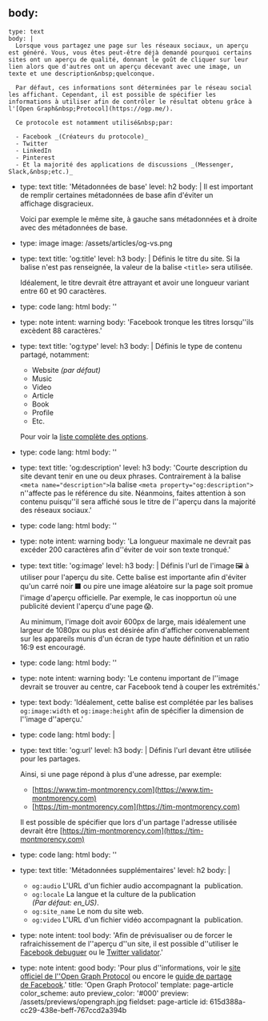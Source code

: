body:
  -
    type: text
    body: |
      Lorsque vous partagez une page sur les réseaux sociaux, un aperçu est généré. Vous, vous êtes peut-être déjà demandé pourquoi certains sites ont un aperçu de qualité, donnant le goût de cliquer sur leur lien alors que d'autres ont un aperçu décevant avec une image, un texte et une description&nbsp;quelconque.
      
      Par défaut, ces informations sont déterminées par le réseau social les affichant. Cependant, il est possible de spécifier les informations à utiliser afin de contrôler le résultat obtenu grâce à l'[Open Graph&nbsp;Protocol](https://ogp.me/).
      
      Ce protocole est notamment utilisé&nbsp;par:
      
      - Facebook _(Créateurs du protocole)_
      - Twitter
      - LinkedIn
      - Pinterest
      - Et la majorité des applications de discussions _(Messenger, Slack,&nbsp;etc.)_
  -
    type: text
    title: 'Métadonnées de base'
    level: h2
    body: |
      Il est important de remplir certaines métadonnées de base afin d'éviter un affichage&nbsp;disgracieux. 
      
      Voici par exemple le même site, à gauche sans métadonnées et à droite avec des métadonnées de&nbsp;base.
  -
    type: image
    image: /assets/articles/og-vs.png
  -
    type: text
    title: 'og:title'
    level: h3
    body: |
      Définis le titre du site. Si la balise n'est pas renseignée, la valeur de la balise `<title>` sera&nbsp;utilisée.
      
      Idéalement, le titre devrait être attrayant et avoir une longueur variant entre 60 et 90&nbsp;caractères.
  -
    type: code
    lang: html
    body: '<meta property="og:title" content="TIM - Collège Montmorency">'
  -
    type: note
    intent: warning
    body: 'Facebook tronque les titres lorsqu''ils excèdent 88&nbsp;caractères.'
  -
    type: text
    title: 'og:type'
    level: h3
    body: |
      Définis le type de contenu partagé, notamment:
      
      - Website _(par&nbsp;défaut)_
      - Music
      - Video
      - Article
      - Book
      - Profile
      - Etc.
      
      Pour voir la [liste complète des&nbsp;options](https://ogp.me/#types).
  -
    type: code
    lang: html
    body: '<meta property="og:type" content="website">'
  -
    type: text
    title: 'og:description'
    level: h3
    body: 'Courte description du site devant tenir en une ou deux phrases. Contrairement à la balise `<meta name="description">`la balise `<meta property="og:description">` n''affecte pas le référence du site. Néanmoins, faites attention à son contenu puisqu''il sera affiché sous le titre de l''aperçu dans la majorité des réseaux sociaux.'
  -
    type: code
    lang: html
    body: '<meta property="og:description" content="Programme de Technique d''Intégration Multimédias du Collège Montmorency situé à Laval, Québec.">'
  -
    type: note
    intent: warning
    body: 'La longueur maximale ne devrait pas excéder 200 caractères afin d''éviter de voir son texte&nbsp;tronqué.'
  -
    type: text
    title: 'og:image'
    level: h3
    body: |
      Définis l'url de l'image&thinsp;🖼️ à utiliser pour l'aperçu du&nbsp;site. Cette balise est importante afin d'éviter qu'un carré noir&thinsp;⬛ ou pire une image aléatoire sur la page soit promue l'image d'aperçu officielle. Par exemple, le cas inopportun où une publicité devient l'aperçu d'une&nbsp;page&thinsp;😱.
      
      Au minimum, l'image doit avoir 600px de large, mais idéalement une largeur de 1080px ou plus est désirée afin d'afficher convenablement sur les appareils munis d'un écran de type haute définition et un ratio 16:9 est&nbsp;encouragé.
  -
    type: code
    lang: html
    body: '<meta property="og:image" content="https://tim-montmorency.com/public/img/tim-og.jpg">'
  -
    type: note
    intent: warning
    body: 'Le contenu important de l''image devrait se trouver au centre, car Facebook tend à couper les&nbsp;extrémités.'
  -
    type: text
    body: 'Idéalement, cette balise est complétée par les balises `og:image:width` et `og:image:height` afin de spécifier la dimension de l''image d''aperçu.'
  -
    type: code
    lang: html
    body: |
      <meta property="og:image:width" content="1920">
      <meta property="og:image:height" content="1008">
  -
    type: text
    title: 'og:url'
    level: h3
    body: |
      Définis l'url devant être utilisée pour les&nbsp;partages. 
      
      Ainsi, si une page répond à plus d'une adresse, par exemple: 
      
      - [https://www.tim-montmorency.com](https://www.tim-montmorency.com) 
      - [https://tim-montmorency.com](https://tim-montmorency.com)
      
      Il est possible de spécifier que lors d'un partage l'adresse utilisée devrait être [https://tim-montmorency.com](https://tim-montmorency.com)
  -
    type: code
    lang: html
    body: '<meta property="og:url" content="https://tim-montmorency.com">'
  -
    type: text
    title: 'Métadonnées supplémentaires'
    level: h2
    body: |
      - `og:audio` L'URL d'un fichier audio accompagnant la &nbsp;publication.
      - `og:locale` La langue et la culture de la publication _(Par&nbsp;défaut:&nbsp;en_US)_.
      - `og:site_name` Le nom du site&nbsp;web.
      - `og:video` L'URL d'un fichier vidéo accompagnant la &nbsp;publication.
  -
    type: note
    intent: tool
    body: 'Afin de prévisualiser ou de forcer le rafraichissement de l''aperçu d''un site, il est possible d''utiliser le [Facebook debuguer](https://developers.facebook.com/tools/debug) ou le [Twitter&nbsp;validator](https://cards-dev.twitter.com/validator).'
  -
    type: note
    intent: good
    body: 'Pour plus d''informations, voir le [site officiel de l''Open Graph Protocol](https://ogp.me/) ou encore le [guide de partage de&nbsp;Facebook](https://developers.facebook.com/docs/sharing/webmasters).'
title: 'Open Graph Protocol'
template: page-article
color_scheme: auto
preview_color: '#000'
preview: /assets/previews/opengraph.jpg
fieldset: page-article
id: 615d388a-cc29-438e-beff-767ccd2a394b
